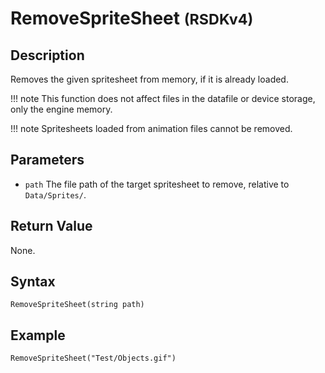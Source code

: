 # RemoveSpriteSheet <small>(RSDKv4)</small>

## Description
Removes the given spritesheet from memory, if it is already loaded.

!!! note
    This function does not affect files in the datafile or device storage, only the engine memory.

!!! note
    Spritesheets loaded from animation files cannot be removed.

## Parameters
- `path`
The file path of the target spritesheet to remove, relative to `Data/Sprites/`.

## Return Value
None.

## Syntax
```
RemoveSpriteSheet(string path)
```

## Example
```
RemoveSpriteSheet("Test/Objects.gif")
```
